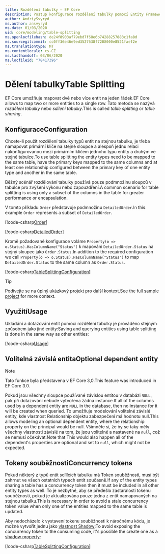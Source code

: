 ```yaml
---
title: Rozdělení tabulky – EF Core
description: Postup konfigurace rozdělení tabulky pomocí Entity Framework Core
author: AndriySvyryd
ms.author: ansvyryd
ms.date: 01/03/2020
uid: core/modeling/table-splitting
ms.openlocfilehash: de24f8903af79ebd7f68e6b74288257883c1fa8d
ms.sourcegitcommit: cc0ff36e46e9ed3527638f7208000e8521faef2e
ms.translationtype: MT
ms.contentlocale: cs-CZ
ms.lasthandoff: 03/06/2020
ms.locfileid: "78417396"
---
```

# <a name="table-splitting"></a><span data-ttu-id="4c6d7-103">Dělení tabulky</span><span class="sxs-lookup"><span data-stu-id="4c6d7-103">Table Splitting</span></span>

<span data-ttu-id="4c6d7-104">EF Core umožňuje mapovat dvě nebo více entit na jeden řádek.</span><span class="sxs-lookup"><span data-stu-id="4c6d7-104">EF Core allows to map two or more entities to a single row.</span></span> <span data-ttu-id="4c6d7-105">Tato metoda se nazývá _rozdělení tabulky_ nebo _sdílení tabulky_.</span><span class="sxs-lookup"><span data-stu-id="4c6d7-105">This is called _table splitting_ or _table sharing_.</span></span>

## <a name="configuration"></a><span data-ttu-id="4c6d7-106">Konfigurace</span><span class="sxs-lookup"><span data-stu-id="4c6d7-106">Configuration</span></span>

<span data-ttu-id="4c6d7-107">Chcete-li použít rozdělení tabulky typů entit na stejnou tabulku, je třeba namapovat primární klíče na stejné sloupce a alespoň jednu relaci nakonfigurovanou mezi primárním klíčem jednoho typu entity a druhým ve stejné tabulce.</span><span class="sxs-lookup"><span data-stu-id="4c6d7-107">To use table splitting the entity types need to be mapped to the same table, have the primary keys mapped to the same columns and at least one relationship configured between the primary key of one entity type and another in the same table.</span></span>

<span data-ttu-id="4c6d7-108">Běžný scénář rozdělování tabulky používá pouze podmnožinu sloupců v tabulce pro zvýšení výkonu nebo zapouzdření.</span><span class="sxs-lookup"><span data-stu-id="4c6d7-108">A common scenario for table splitting is using only a subset of the columns in the table for greater performance or encapsulation.</span></span>

<span data-ttu-id="4c6d7-109">V tomto příkladu `Order` představuje podmnožinu `DetailedOrder`.</span><span class="sxs-lookup"><span data-stu-id="4c6d7-109">In this example `Order` represents a subset of `DetailedOrder`.</span></span>

[!code-csharp[Order](../../../samples/core/Modeling/TableSplitting/Order.cs?name=Order)]

[!code-csharp[DetailedOrder](../../../samples/core/Modeling/TableSplitting/DetailedOrder.cs?name=DetailedOrder)]

<span data-ttu-id="4c6d7-110">Kromě požadované konfigurace voláme `Property(o => o.Status).HasColumnName("Status")` k mapování `DetailedOrder.Status` na stejný sloupec jako `Order.Status`.</span><span class="sxs-lookup"><span data-stu-id="4c6d7-110">In addition to the required configuration we call `Property(o => o.Status).HasColumnName("Status")` to map `DetailedOrder.Status` to the same column as `Order.Status`.</span></span>

[!code-csharp[TableSplittingConfiguration](../../../samples/core/Modeling/TableSplitting/TableSplittingContext.cs?name=TableSplitting)]

> [!TIP]
> <span data-ttu-id="4c6d7-111">Podívejte se na [úplný ukázkový projekt](https://github.com/dotnet/EntityFramework.Docs/tree/master/samples/core/Modeling/TableSplitting) pro další kontext.</span><span class="sxs-lookup"><span data-stu-id="4c6d7-111">See the [full sample project](https://github.com/dotnet/EntityFramework.Docs/tree/master/samples/core/Modeling/TableSplitting) for more context.</span></span>

## <a name="usage"></a><span data-ttu-id="4c6d7-112">Využití</span><span class="sxs-lookup"><span data-stu-id="4c6d7-112">Usage</span></span>

<span data-ttu-id="4c6d7-113">Ukládání a dotazování entit pomocí rozdělení tabulky je prováděno stejným způsobem jako jiné entity:</span><span class="sxs-lookup"><span data-stu-id="4c6d7-113">Saving and querying entities using table splitting is done in the same way as other entities:</span></span>

[!code-csharp[Usage](../../../samples/core/Modeling/TableSplitting/Program.cs?name=Usage)]

## <a name="optional-dependent-entity"></a><span data-ttu-id="4c6d7-114">Volitelná závislá entita</span><span class="sxs-lookup"><span data-stu-id="4c6d7-114">Optional dependent entity</span></span>

> [!NOTE]
> <span data-ttu-id="4c6d7-115">Tato funkce byla představena v EF Core 3,0.</span><span class="sxs-lookup"><span data-stu-id="4c6d7-115">This feature was introduced in EF Core 3.0.</span></span>

<span data-ttu-id="4c6d7-116">Pokud jsou všechny sloupce používané závislou entitou v databázi `NULL`, pak při dotazování nebude vytvořena žádná instance.</span><span class="sxs-lookup"><span data-stu-id="4c6d7-116">If all of the columns used by a dependent entity are `NULL` in the database, then no instance for it will be created when queried.</span></span> <span data-ttu-id="4c6d7-117">To umožňuje modelování volitelné závislé entity, kde vlastnost Relationship objektu zabezpečení má hodnotu null.</span><span class="sxs-lookup"><span data-stu-id="4c6d7-117">This allows modeling an optional dependent entity, where the relationship property on the principal would be null.</span></span> <span data-ttu-id="4c6d7-118">Všimněte si, že by se taky měly všechny vlastnosti závislé na tom, že jsou volitelné a nastavené na `null`, což se nemusí očekávat.</span><span class="sxs-lookup"><span data-stu-id="4c6d7-118">Note that This would also happen all of the dependent's properties are optional and set to `null`, which might not be expected.</span></span>

## <a name="concurrency-tokens"></a><span data-ttu-id="4c6d7-119">Tokeny souběžnosti</span><span class="sxs-lookup"><span data-stu-id="4c6d7-119">Concurrency tokens</span></span>

<span data-ttu-id="4c6d7-120">Pokud některý z typů entit sdílících tabulku má Token souběžnosti, musí být zahrnut ve všech ostatních typech entit současně.</span><span class="sxs-lookup"><span data-stu-id="4c6d7-120">If any of the entity types sharing a table has a concurrency token then it must be included in all other entity types as well.</span></span> <span data-ttu-id="4c6d7-121">To je nezbytné, aby se předešlo zastaralosti tokenu souběžnosti, pokud je aktualizována pouze jedna z entit namapovaných na stejnou tabulku.</span><span class="sxs-lookup"><span data-stu-id="4c6d7-121">This is necessary in order to avoid a stale concurrency token value when only one of the entities mapped to the same table is updated.</span></span>

<span data-ttu-id="4c6d7-122">Aby nedocházelo k vystavení tokenu souběžnosti k náročnému kódu, je možné vytvořit jednu jako [vlastnost Shadow](xref:core/modeling/shadow-properties):</span><span class="sxs-lookup"><span data-stu-id="4c6d7-122">To avoid exposing the concurrency token to the consuming code, it's possible the create one as a [shadow property](xref:core/modeling/shadow-properties):</span></span>

[!code-csharp[TableSplittingConfiguration](../../../samples/core/Modeling/TableSplitting/TableSplittingContext.cs?name=ConcurrencyToken&highlight=2)]
